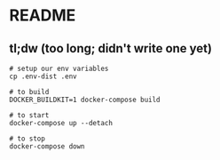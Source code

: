# README

## tl;dw (too long; didn't write one yet)

```shell
# setup our env variables
cp .env-dist .env

# to build
DOCKER_BUILDKIT=1 docker-compose build

# to start
docker-compose up --detach

# to stop
docker-compose down
```
